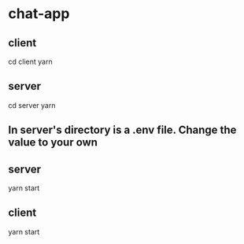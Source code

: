 # chat-app

## client

cd client
yarn

## server

cd server
yarn

## In server's directory is a .env file. Change the value to your own

## server

yarn start

## client

yarn start

